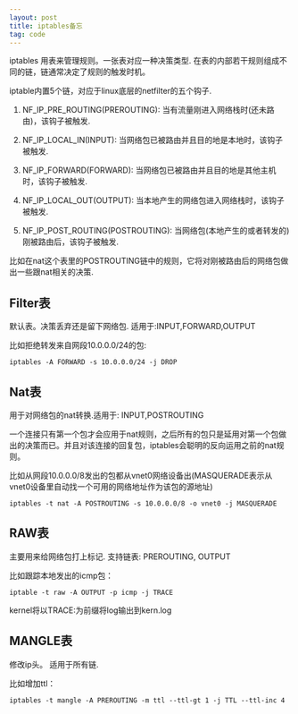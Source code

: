 ```yaml
---
layout: post
title: iptables备忘
tag: code
---
```


iptables 用表来管理规则。一张表对应一种决策类型. 在表的内部若干规则组成不同的链，链通常决定了规则的触发时机。

iptable内置5个链，对应于linux底层的netfilter的五个钩子.

1. NF_IP_PRE_ROUTING(PREROUTING):   当有流量刚进入网络栈时(还未路由)，该钩子被触发.

2. NF_IP_LOCAL_IN(INPUT): 当网络包已被路由并且目的地是本地时，该钩子被触发.

3. NF_IP_FORWARD(FORWARD): 当网络包已被路由并且目的地是其他主机时，该钩子被触发. 

4. NF_IP_LOCAL_OUT(OUTPUT): 当本地产生的网络包进入网络栈时，该钩子被触发.

5. NF_IP_POST_ROUTING(POSTROUTING): 当网络包(本地产生的或者转发的)刚被路由后，该钩子被触发.

比如在nat这个表里的POSTROUTING链中的规则，它将对刚被路由后的网络包做出一些跟nat相关的决策.


## Filter表

默认表。决策丢弃还是留下网络包. 适用于:INPUT,FORWARD,OUTPUT

比如拒绝转发来自网段10.0.0.0/24的包:

    iptables -A FORWARD -s 10.0.0.0/24 -j DROP

## Nat表

用于对网络包的nat转换.适用于: INPUT,POSTROUTING

一个连接只有第一个包才会应用于nat规则，之后所有的包只是延用对第一个包做出的决策而已。并且对该连接的回复包，iptables会聪明的反向运用之前的nat规则。

比如从网段10.0.0.0/8发出的包都从vnet0网络设备出(MASQUERADE表示从vnet0设备里自动找一个可用的网络地址作为该包的源地址)

    iptables -t nat -A POSTROUTING -s 10.0.0.0/8 -o vnet0 -j MASQUERADE


## RAW表 

主要用来给网络包打上标记. 支持链表: PREROUTING, OUTPUT

比如跟踪本地发出的icmp包：

    iptable -t raw -A OUTPUT -p icmp -j TRACE

kernel将以TRACE:为前缀将log输出到kern.log

## MANGLE表

修改ip头。 适用于所有链.

比如增加ttl：

    iptables -t mangle -A PREROUTING -m ttl --ttl-gt 1 -j TTL --ttl-inc 4

